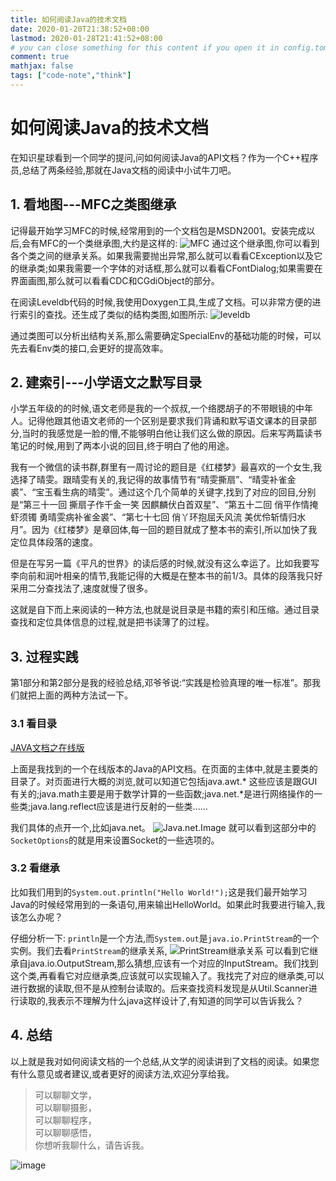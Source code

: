 ```yaml
---
title: 如何阅读Java的技术文档
date: 2020-01-20T21:38:52+08:00
lastmod: 2020-01-28T21:41:52+08:00
# you can close something for this content if you open it in config.toml.
comment: true
mathjax: false
tags: ["code-note","think"]
---
```


# 如何阅读Java的技术文档

在知识星球看到一个同学的提问,问如何阅读Java的API文档？作为一个C++程序员,总结了两条经验,那就在Java文档的阅读中小试牛刀吧。


## 1. 看地图---MFC之类图继承

记得最开始学习MFC的时候,经常用到的一个文档包是MSDN2001。安装完成以后,会有MFC的一个类继承图,大约是这样的:
![MFC](https://www.dennisthink.com/image/2020/11/MFC的类继承图.gif)
通过这个继承图,你可以看到各个类之间的继承关系。如果我需要抛出异常,那么就可以看看CException以及它的继承类;如果我需要一个字体的对话框,那么就可以看看CFontDialog;如果需要在界面画图,那么就可以看看CDC和CGdiObject的部分。

在阅读Leveldb代码的时候,我使用Doxygen工具,生成了文档。可以非常方便的进行索引的查找。还生成了类似的结构类图,如图所示:
![leveldb](https://www.dennisthink.com/image/2020/11/LevelDb的Env继承类图.jpg)

通过类图可以分析出结构关系,那么需要确定SpecialEnv的基础功能的时候，可以先去看Env类的接口,会更好的提高效率。

## 2. 建索引---小学语文之默写目录

小学五年级的的时候,语文老师是我的一个叔叔,一个络腮胡子的不带眼镜的中年人。记得他跟其他语文老师的一个区别是要求我们背诵和默写语文课本的目录部分,当时的我感觉是一脸的懵,不能够明白他让我们这么做的原因。后来写两篇读书笔记的时候,用到了两本小说的回目,终于明白了他的用途。

我有一个微信的读书群,群里有一周讨论的题目是《红楼梦》最喜欢的一个女生,我选择了晴雯。跟晴雯有关的,我记得的故事情节有“晴雯撕扇”、“晴雯补雀金裘”、“宝玉看生病的晴雯”。通过这个几个简单的关键字,找到了对应的回目,分别是“第三十一回 撕扇子作千金一笑 因麒麟伏白首双星”、“第五十二回 俏平作情掩虾须镯 勇晴雯病补雀金裘”、“第七十七回 俏丫环抱屈夭风流 美优伶斩情归水月”。因为《红楼梦》是章回体,每一回的题目就成了整本书的索引,所以加快了我定位具体段落的速度。

但是在写另一篇《平凡的世界》的读后感的时候,就没有这么幸运了。比如我要写李向前和润叶相亲的情节,我能记得的大概是在整本书的前1/3。具体的段落我只好采用二分查找法了,速度就慢了很多。

这就是自下而上来阅读的一种方法,也就是说目录是书籍的索引和压缩。通过目录查找和定位具体信息的过程,就是把书读薄了的过程。

## 3. 过程实践

第1部分和第2部分是我的经验总结,邓爷爷说:“实践是检验真理的唯一标准”。那我们就把上面的两种方法试一下。

### 3.1 看目录
[JAVA文档之在线版](http://tool.oschina.net/apidocs/apidoc?api=jdk-zh )

上面是我找到的一个在线版本的Java的API文档。在页面的主体中,就是主要类的目录了。对页面进行大概的浏览,就可以知道它包括java.awt.* 这些应该是跟GUI有关的;java.math主要是用于数学计算的一些函数;java.net.*是进行网络操作的一些类;java.lang.reflect应该是进行反射的一些类……

我们具体的点开一个,比如java.net。
![Java.net.Image](https://www.dennisthink.com/image/2020/11/Java.net报道具体情况.jpg)
就可以看到这部分中的`SocketOptions`的就是用来设置Socket的一些选项的。

### 3.2 看继承 

比如我们用到的`System.out.println("Hello World!");`这是我们最开始学习Java的时候经常用到的一条语句,用来输出HelloWorld。如果此时我要进行输入,我该怎么办呢？

仔细分析一下: 
`println`是一个方法,而`System.out`是`java.io.PrintStream`的一个实例。我们去看`PrintStream`的继承关系,
![PrintStream继承关系](https://www.dennisthink.com/image/2020/11/PrintStream的继承类图.jpg)
可以看到它继承自java.io.OutputStream,那么猜想,应该有一个对应的InputStream。我们找到这个类,再看看它对应继承类,应该就可以实现输入了。我找完了对应的继承类,可以进行数据的读取,但不是从控制台读取的。后来查找资料发现是从Util.Scanner进行读取的,我表示不理解为什么java这样设计了,有知道的同学可以告诉我么？


## 4. 总结

以上就是我对如何阅读文档的一个总结,从文学的阅读讲到了文档的阅读。如果您有什么意见或者建议,或者更好的阅读方法,欢迎分享给我。

> 可以聊聊文学，   
> 可以聊聊摄影，   
> 可以聊聊程序，   
> 可以聊聊感悟，   
> 你想听我聊什么，请告诉我。

![image](https://mmbiz.qpic.cn/mmbiz_jpg/IDHaWiaS8DJpDWaY4ZNTpQR4riciaVTEqPkpwGNwbmUxHUjv8licNxNlD9IEia7rCb8KYibdRWCiamYGRfetNW1CyqWTQ/0?wx_fmt=jpeg)

